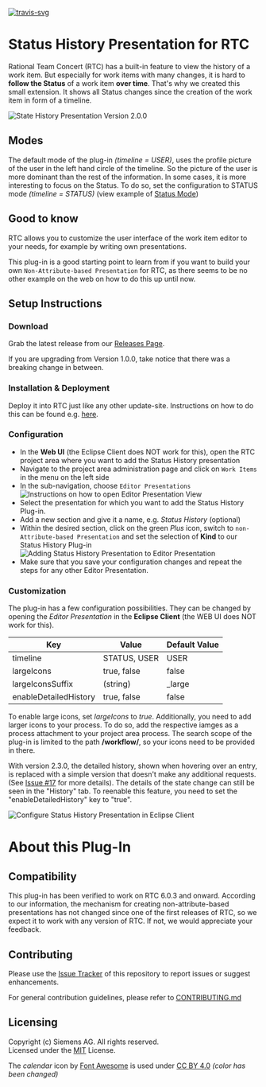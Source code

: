[![travis-svg][travis-svg]][travis]

# Status History Presentation for RTC
Rational Team Concert (RTC) has a built-in feature to view the history of a work item. But especially for work items with many changes, it is hard to **follow the Status** of a work item **over time**. That's why we created this small extension. It shows all Status changes since the creation of the work item in form of a timeline.

![State History Presentation Version 2.0.0](https://github.com/jazz-community/rtc-statushistory-presentation/blob/master/documentation/statusHistoryPresentation_V2.0.0.png)

## Modes
The default mode of the plug-in *(timeline = USER)*, uses the profile picture of the user in the left hand circle of the timeline. So the picture of the user is more dominant than the rest of the information. In some cases, it is more interesting to focus on the Status. To do so, set the configuration to STATUS mode *(timeline = STATUS)* (view example of [Status Mode](https://github.com/jazz-community/rtc-statushistory-presentation/blob/master/documentation/statusHistoryPresentation_V2.2.0.png))

## Good to know
RTC allows you to customize the user interface of the work item editor to your needs, for example by writing own presentations.

This plug-in is a good starting point to learn from if you want to build your own `Non-Attribute-based Presentation` for RTC, as there seems to be no other example on the web on how to do this up until now.

## Setup Instructions
### Download
Grab the latest release from our [Releases Page](https://github.com/jazz-community/rtc-statushistory-presentation/releases). 

If you are upgrading from Version 1.0.0, take notice that there was a breaking change in between.

### Installation & Deployment
Deploy it into RTC just like any other update-site. Instructions on how to do this can be found e.g. [here](https://github.com/jazz-community/rtc-create-child-item-plugin#installation).

### Configuration
- In the **Web UI** (the Eclipse Client does NOT work for this), open the RTC project area where you want to add the Status History presentation
- Navigate to the project area administration page and click on `Work Items` in the menu on the left side
- In the sub-navigation, choose `Editor Presentations`<br>
![Instructions on how to open Editor Presentation View](https://github.com/jazz-community/rtc-statushistory-presentation/blob/master/documentation/ViewEditorPresentation_WebUI.png)
- Select the presentation for which you want to add the Status History Plug-in.
- Add a new section and give it a name, e.g. *Status History* (optional)
- Within the desired section, click on the green *Plus* icon, switch to `non-Attribute-based Presentation` and set the selection of **Kind** to our Status History Plug-in<br>
![Adding Status History Presentation to Editor Presentation](https://github.com/jazz-community/rtc-statushistory-presentation/blob/master/documentation/AddStatusHistoryPlugIn_WebUI.png)
- Make sure that you save your configuration changes and repeat the steps for any other Editor Presentation.

### Customization
The plug-in has a few configuration possibilities. They can be changed by opening the *Editor Presentation* in the **Eclipse Client** (the WEB UI does NOT work for this). 

| Key              | Value         | Default Value |
| ---------------- | ------------- | ------------- |
| timeline         | STATUS, USER  | USER          |
| largeIcons       | true, false   | false         |
| largeIconsSuffix | (string)      | \_large       |
| enableDetailedHistory | true, false   | false         |

To enable large icons, set *largeIcons* to *true*. Additionally, you need to add larger icons to your process. To do so, add the respective iamges as a process attachment to your project area process. The search scope of the plug-in is limited to the path **/workflow/**, so your icons need to be provided in there. 

With version 2.3.0, the detailed history, shown when hovering over an entry, is replaced with a simple version that doesn't make any additional requests. (See [Issue #17](https://github.com/jazz-community/rtc-statushistory-presentation/issues/17) for more details). The details of the state change can still be seen in the "History" tab. To reenable this feature, you need to set the "enableDetailedHistory" key to "true".

![Configure Status History Presentation in Eclipse Client](https://github.com/jazz-community/rtc-statushistory-presentation/blob/master/documentation/ConfigurePropertiesInEclipseClient.PNG)

# About this Plug-In
## Compatibility
This plug-in has been verified to work on RTC 6.0.3 and onward. According to our information, the mechanism for creating non-attribute-based presentations has not changed since one of the first releases of RTC, so we expect it to work with any version of RTC. If not, we would appreciate your feedback.

## Contributing
Please use the [Issue Tracker](https://github.com/jazz-community/rtc-statushistory-presentation/issues) of this repository to report issues or suggest enhancements.

For general contribution guidelines, please refer to [CONTRIBUTING.md](https://github.com/jazz-community/rtc-statushistory-presentation/blob/master/CONTRIBUTING.md)

## Licensing
Copyright (c) Siemens AG. All rights reserved.<br>
Licensed under the [MIT](https://github.com/jazz-community/rtc-statushistory-presentation/blob/master/LICENSE) License.

The _calendar_ icon by [Font Awesome](https://fontawesome.com/) is used under [CC BY 4.0](https://creativecommons.org/licenses/by/4.0/) _(color has been changed)_

[travis-svg]: https://travis-ci.org/jazz-community/rtc-statushistory-presentation.svg?branch=master
[travis]: https://travis-ci.org/jazz-community/rtc-statushistory-presentation
